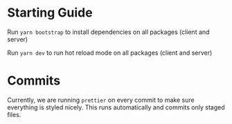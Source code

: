# Starting Guide
Run `yarn bootstrap` to install dependencies on all packages (client and server)

Run `yarn dev` to run hot reload mode on all packages (client and server)

# Commits
Currently, we are running `prettier` on every commit to make sure everything is styled nicely.
This runs automatically and commits only staged files.
